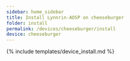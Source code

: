 ```yaml
---
sidebar: home_sidebar
title: Install Lynnrin-AOSP on cheeseburger
folder: install
permalink: /devices/cheeseburger/install
device: cheeseburger
---
```

{% include templates/device_install.md %}
